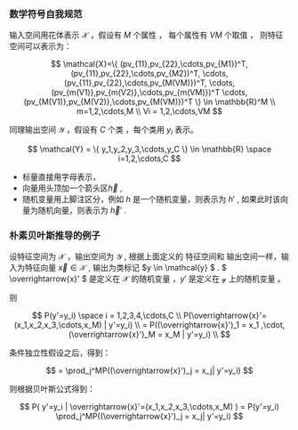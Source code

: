 ### 数学符号自我规范

输入空间用花体表示 $\mathcal{X}$ ，假设有 $M$ 个属性 ， 每个属性有 $VM$ 个取值 ， 则特征空间可以表示为：

$$
\mathcal{X}=\{
(pv_{11},pv_{22},\cdots,pv_{M1})^T, (pv_{11},pv_{22},\cdots,pv_{M2})^T, 
\cdots,
(pv_{11},pv_{22},\cdots,pv_{M(VM)})^T,
\cdots,
(pv_{m(V1)},pv_{m(V2)},\cdots,pv_{m(VM)})^T
\cdots,
(pv_{M(V1)},pv_{M(V2)},\cdots,pv_{M(VM)})^T
\} \in \mathbb{R}^M  \\
m=1,2,\cdots,M \\
Vi = 1,2,\cdots,VM
$$

同理输出空间 $\mathcal{Y}$ ，假设有 $C$ 个类 ，每个类用 $y_i$ 表示。

$$
\mathcal{Y} = \{
y_1,y_2,y_3,\cdots,y_C
\} \in \mathbb{R} \space i=1,2,\cdots,C
$$

- 标量直接用字母表示，
- 向量用头顶加一个箭头区$\overrightarrow{h}$ ,
- 随机变量用上脚注区分，例如 $h$ 是一个随机变量，则表示为 $h'$ , 如果此时该向量为随机向量，则表示为 $\overrightarrow{h}'$ .


### 朴素贝叶斯推导的例子

设特征空间为 $\mathcal{X}$ ，输出空间为 $\mathcal{Y}$ , 根据上面定义的 特征空间和 输出空间一样，输入为特征向量 $\overrightarrow{x} \in \mathcal{X}$ , 输出为类标记 $y \in \mathcal{y} $ . $ \overrightarrow{x}' $ 是定义在 $\mathcal{X}$ 的随机变量 ，$y'$ 是定义在 $\mathcal{y}$ 上的随机变量 。

则

$$
P(y'=y_i) \space i = 1,2,3,4,\cdots,C \\
P(\overrightarrow{x}'=(x_1,x_2,x_3,\cdots,x_M) | y'=y_i) \\
= P((\overrightarrow{x}')_1 = x_1 ,\cdot,(\overrightarrow{x}')_M = x_M | y'=y_i) \\
$$

条件独立性假设之后，得到：

$$
= \prod_j^MP((\overrightarrow{x}')_j = x_j| y'=y_i)
$$

则根据贝叶斯公式得到：

$$
P( y'=y_i | \overrightarrow{x}'=(x_1,x_2,x_3,\cdots,x_M) )  =  
P(y'=y_i) \prod_j^MP((\overrightarrow{x}')_j = x_j| y'=y_i)
$$
